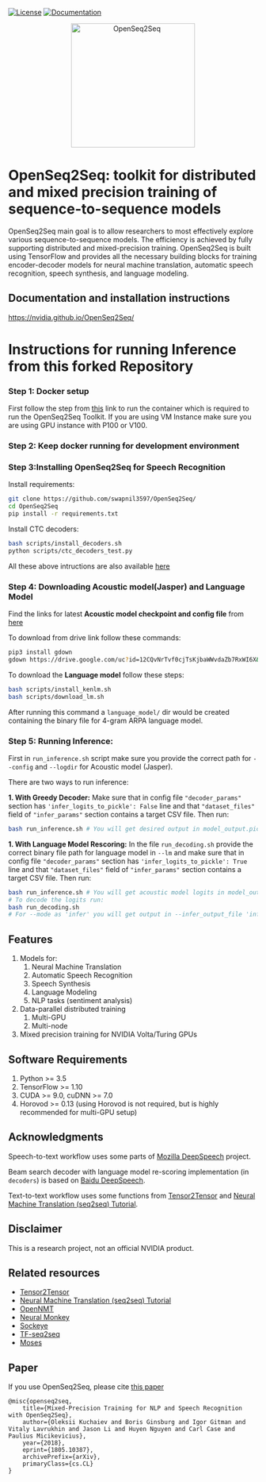 [![License](https://img.shields.io/badge/License-Apache%202.0-brightgreen.svg)](https://opensource.org/licenses/Apache-2.0)
[![Documentation](https://img.shields.io/badge/documentation-github.io-blue.svg)](https://nvidia.github.io/OpenSeq2Seq/html/index.html)
<div align="center">
  <img src="./docs/logo-shadow.png" alt="OpenSeq2Seq" width="250px">
  <br>
</div>

# OpenSeq2Seq: toolkit for distributed and mixed precision training of sequence-to-sequence models

OpenSeq2Seq main goal is to allow researchers to most effectively explore various
sequence-to-sequence models. The efficiency is achieved by fully supporting
distributed and mixed-precision training.
OpenSeq2Seq is built using TensorFlow and provides all the necessary
building blocks for training encoder-decoder models for neural machine translation, automatic speech recognition, speech synthesis, and language modeling.

## Documentation and installation instructions 
https://nvidia.github.io/OpenSeq2Seq/

# Instructions for running Inference from this forked Repository

### Step 1: Docker setup
First follow the step from [this](https://nvidia.github.io/OpenSeq2Seq/html/installation.html) link to run the container which is required to run the OpenSeq2Seq Toolkit. If you are using VM Instance make sure you are using GPU instance with P100 or V100.

### Step 2: Keep docker running for development environment

### Step 3:Installing OpenSeq2Seq for Speech Recognition
Install requirements:
```bash
git clone https://github.com/swapnil3597/OpenSeq2Seq/
cd OpenSeq2Seq
pip install -r requirements.txt
```
Install CTC decoders:
```bash
bash scripts/install_decoders.sh
python scripts/ctc_decoders_test.py
```
All these above intructions are also available [here](https://nvidia.github.io/OpenSeq2Seq/html/installation.html)

### Step 4: Downloading Acoustic model(Jasper) and Language Model
Find the links for latest **Acoustic model checkpoint and config file** from [here](https://nvidia.github.io/OpenSeq2Seq/html/speech-recognition.html)

To download from drive link follow these commands:
```bash
pip3 install gdown
gdown https://drive.google.com/uc?id=12CQvNrTvf0cjTsKjbaWWvdaZb7RxWI6X&export=download # This is an example, use the latest drive link for Jasper checkpoint
```

To download the **Language model** follow these steps:
```bash
bash scripts/install_kenlm.sh
bash scripts/download_lm.sh
```
After running this command a `language_model/` dir would be created containing the binary file for 4-gram ARPA language model.

### Step 5: Running Inference:

First in `run_inference.sh` script make sure you provide the correct path for `--config` and `--logdir` for Acoustic model (Jasper). 

There are two ways to run inference:

**1. With Greedy Decoder:** 
Make sure that in config file `"decoder_params"` section has `'infer_logits_to_pickle': False` line and that `"dataset_files"` field of `"infer_params"` section contains a target CSV file. Then run:
```bash
bash run_inference.sh # You will get desired output in model_output.pickle file
```
**1. With Language Model Rescoring:** 
In the file `run_decoding.sh` provide the correct binary file path for language model in `--lm` and
make sure that in config file `"decoder_params"` section has `'infer_logits_to_pickle': True` line and that `"dataset_files"` field of `"infer_params"` section contains a target CSV file. Then run:
```bash
bash run_inference.sh # You will get acoustic model logits in model_output.pickle file
# To decode the logits run:
bash run_decoding.sh
# For --mode as 'infer' you will get output in --infer_output_file 'inference_output_lm.csv'
```

## Features
1. Models for:
   1. Neural Machine Translation
   2. Automatic Speech Recognition
   3. Speech Synthesis
   4. Language Modeling
   5. NLP tasks (sentiment analysis)
2. Data-parallel distributed training
   1. Multi-GPU
   2. Multi-node
3. Mixed precision training for NVIDIA Volta/Turing GPUs

## Software Requirements
1. Python >= 3.5
2. TensorFlow >= 1.10
3. CUDA >= 9.0, cuDNN >= 7.0 
4. Horovod >= 0.13 (using Horovod is not required, but is highly recommended for multi-GPU setup)

## Acknowledgments
Speech-to-text workflow uses some parts of [Mozilla DeepSpeech](https://github.com/Mozilla/DeepSpeech) project.

Beam search decoder with language model re-scoring implementation (in `decoders`) is based on [Baidu DeepSpeech](https://github.com/PaddlePaddle/DeepSpeech).

Text-to-text workflow uses some functions from [Tensor2Tensor](https://github.com/tensorflow/tensor2tensor) and [Neural Machine Translation (seq2seq) Tutorial](https://github.com/tensorflow/nmt).

## Disclaimer
This is a research project, not an official NVIDIA product.

## Related resources
* [Tensor2Tensor](https://github.com/tensorflow/tensor2tensor)
* [Neural Machine Translation (seq2seq) Tutorial](https://github.com/tensorflow/nmt)
* [OpenNMT](http://opennmt.net/)
* [Neural Monkey](https://github.com/ufal/neuralmonkey)
* [Sockeye](https://github.com/awslabs/sockeye)
* [TF-seq2seq](https://github.com/google/seq2seq)
* [Moses](http://www.statmt.org/moses/)

## Paper
If you use OpenSeq2Seq, please cite [this paper](https://arxiv.org/abs/1805.10387)
```
@misc{openseq2seq,
    title={Mixed-Precision Training for NLP and Speech Recognition with OpenSeq2Seq},
    author={Oleksii Kuchaiev and Boris Ginsburg and Igor Gitman and Vitaly Lavrukhin and Jason Li and Huyen Nguyen and Carl Case and Paulius Micikevicius},
    year={2018},
    eprint={1805.10387},
    archivePrefix={arXiv},
    primaryClass={cs.CL}
}
```

